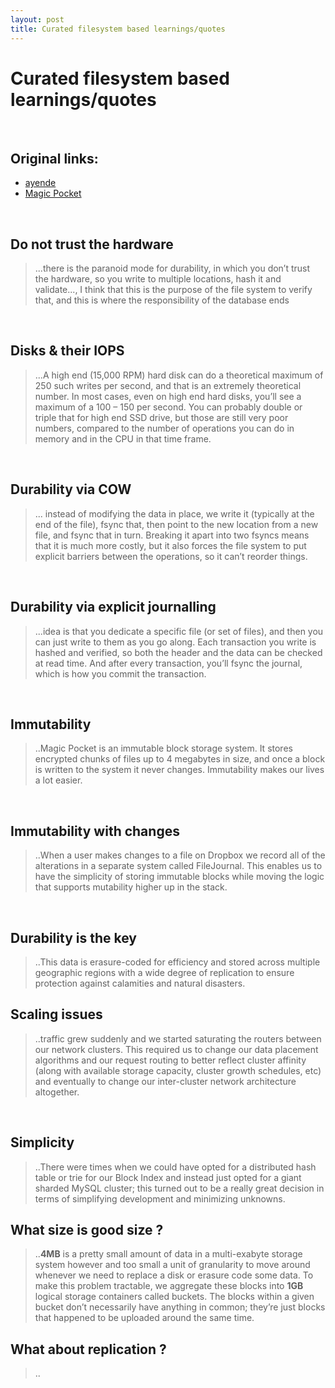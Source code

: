 ```yaml
---
layout: post
title: Curated filesystem based learnings/quotes
---
```


# Curated filesystem based learnings/quotes

<br />

## Original links:

- [ayende](https://ayende.com/blog)
- [Magic Pocket](https://blogs.dropbox.com/tech/2016/05/inside-the-magic-pocket/)

<br />

## Do not trust the hardware

> ...there is the paranoid mode for durability, in which you don’t trust the hardware,
> so you write to multiple locations, hash it and validate..., I think that this
> is the purpose of the file system to verify that, and this is where the
> responsibility of the database ends

<br />

## Disks & their IOPS

> ...A high end (15,000 RPM) hard disk can do a theoretical maximum of 250 such writes
> per second, and that is an extremely theoretical number. In most cases, even on
> high end hard disks, you’ll see a maximum of a 100 – 150 per second. You can
> probably double or triple that for high end SSD drive, but those are still very
> poor numbers, compared to the number of operations you can do in memory and in
> the CPU in that time frame.

<br />

## Durability via COW

> ... instead of modifying the data in place, we write it (typically at the end
> of the file), fsync that, then point to the new location from a new file, and
> fsync that in turn. Breaking it apart into two fsyncs means that it is much more
> costly, but it also forces the file system to put explicit barriers between
> the operations, so it can’t reorder things.

<br />

## Durability via explicit journalling

> ...idea is that you dedicate a specific file (or set of files), and then you
> can just write to them as you go along. Each transaction you write is hashed
> and verified, so both the header and the data can be checked at read time.
> And after every transaction, you’ll fsync the journal, which is how you commit
> the transaction.

<br />

## Immutability

> ..Magic Pocket is an immutable block storage system. It stores encrypted chunks
> of files up to 4 megabytes in size, and once a block is written to the system
> it never changes. Immutability makes our lives a lot easier.

<br />

## Immutability with changes

> ..When a user makes changes to a file on Dropbox we record all of the alterations
> in a separate system called FileJournal. This enables us to have the simplicity
> of storing immutable blocks while moving the logic that supports mutability
> higher up in the stack.

<br />

## Durability is the key

> ..This data is erasure-coded for efficiency and stored across multiple geographic
> regions with a wide degree of replication to ensure protection against calamities
> and natural disasters.

## Scaling issues

> ..traffic grew suddenly and we started saturating the routers between our network
> clusters. This required us to change our data placement algorithms and our request
> routing to better reflect cluster affinity (along with available storage capacity,
> cluster growth schedules, etc) and eventually to change our inter-cluster network
> architecture altogether.

<br />

## Simplicity

> ..There were times when we could have opted for a distributed hash table or trie
> for our Block Index and instead just opted for a giant sharded MySQL cluster;
> this turned out to be a really great decision in terms of simplifying development
> and minimizing unknowns.

## What size is good size ?

> ..**4MB** is a pretty small amount of data in a multi-exabyte storage system however
> and too small a unit of granularity to move around whenever we need to replace
> a disk or erasure code some data. To make this problem tractable, we aggregate
> these blocks into **1GB** logical storage containers called buckets. The blocks
> within a given bucket don’t necessarily have anything in common; they’re just
> blocks that happened to be uploaded around the same time.

## What about replication ?

> ..
